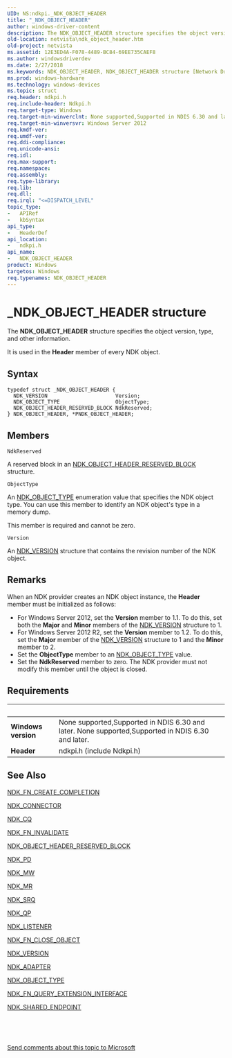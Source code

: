 ```yaml
---
UID: NS:ndkpi._NDK_OBJECT_HEADER
title: "_NDK_OBJECT_HEADER"
author: windows-driver-content
description: The NDK_OBJECT_HEADER structure specifies the object version, type, and other information. It is used in the Header member of every NDK object.
old-location: netvista\ndk_object_header.htm
old-project: netvista
ms.assetid: 12E3ED4A-F078-4489-BC84-69EE735CAEF8
ms.author: windowsdriverdev
ms.date: 2/27/2018
ms.keywords: NDK_OBJECT_HEADER, NDK_OBJECT_HEADER structure [Network Drivers Starting with Windows Vista], PNDK_OBJECT_HEADER, PNDK_OBJECT_HEADER structure pointer [Network Drivers Starting with Windows Vista], _NDK_OBJECT_HEADER, ndkpi/NDK_OBJECT_HEADER, ndkpi/PNDK_OBJECT_HEADER, netvista.ndk_object_header
ms.prod: windows-hardware
ms.technology: windows-devices
ms.topic: struct
req.header: ndkpi.h
req.include-header: Ndkpi.h
req.target-type: Windows
req.target-min-winverclnt: None supported,Supported in NDIS 6.30 and later.
req.target-min-winversvr: Windows Server 2012
req.kmdf-ver: 
req.umdf-ver: 
req.ddi-compliance: 
req.unicode-ansi: 
req.idl: 
req.max-support: 
req.namespace: 
req.assembly: 
req.type-library: 
req.lib: 
req.dll: 
req.irql: "<=DISPATCH_LEVEL"
topic_type:
-	APIRef
-	kbSyntax
api_type:
-	HeaderDef
api_location:
-	ndkpi.h
api_name:
-	NDK_OBJECT_HEADER
product: Windows
targetos: Windows
req.typenames: NDK_OBJECT_HEADER
---
```


# _NDK_OBJECT_HEADER structure
The <b>NDK_OBJECT_HEADER</b> structure specifies the object version, type, and other  information.

It is used in the <b>Header</b> member of every NDK object.

## Syntax
````
typedef struct _NDK_OBJECT_HEADER {
  NDK_VERSION                      Version;
  NDK_OBJECT_TYPE                  ObjectType;
  NDK_OBJECT_HEADER_RESERVED_BLOCK NdkReserved;
} NDK_OBJECT_HEADER, *PNDK_OBJECT_HEADER;
````

## Members


`NdkReserved`

A reserved block in an <a href="..\ndkpi\ns-ndkpi-_ndk_object_header_reserved_block.md">NDK_OBJECT_HEADER_RESERVED_BLOCK</a> structure.

`ObjectType`

An <a href="..\ndkpi\ne-ndkpi-_ndk_object_type.md">NDK_OBJECT_TYPE</a> enumeration value that specifies the NDK object type. You can use this member to identify an NDK object's type in a memory dump.

This member is required and cannot be zero.

`Version`

An <a href="https://msdn.microsoft.com/library/windows/hardware/hh439942">NDK_VERSION</a> structure that contains the revision number of the NDK object.

## Remarks
When an NDK provider creates an NDK object instance, the <b>Header</b> member must be initialized as follows:

<ul>
<li>
For Windows Server 2012, set the <b>Version</b> member to 1.1. To do this, set both the <b>Major</b> and <b>Minor</b> members of the <a href="https://msdn.microsoft.com/library/windows/hardware/hh439942">NDK_VERSION</a> structure to 1.

</li>
<li>
For Windows Server 2012 R2, set the <b>Version</b> member to 1.2. To do this, set the <b>Major</b> member of the <a href="https://msdn.microsoft.com/library/windows/hardware/hh439942">NDK_VERSION</a> structure to 1 and the <b>Minor</b> member to 2.

</li>
<li>
Set the <b>ObjectType</b>  member to an <a href="..\ndkpi\ne-ndkpi-_ndk_object_type.md">NDK_OBJECT_TYPE</a> value.

</li>
<li>
Set the  <b>NdkReserved</b> member to zero. The NDK provider must not modify this member until the object is closed.

</li>
</ul>

## Requirements
| &nbsp; | &nbsp; |
| ---- |:---- |
| **Windows version** | None supported,Supported in NDIS 6.30 and later. None supported,Supported in NDIS 6.30 and later. |
| **Header** | ndkpi.h (include Ndkpi.h) |

## See Also

<a href="..\ndkpi\nc-ndkpi-ndk_fn_create_completion.md">NDK_FN_CREATE_COMPLETION</a>



<a href="..\ndkpi\ns-ndkpi-_ndk_connector.md">NDK_CONNECTOR</a>



<a href="..\ndkpi\ns-ndkpi-_ndk_cq.md">NDK_CQ</a>



<a href="..\ndkpi\nc-ndkpi-ndk_fn_invalidate.md">NDK_FN_INVALIDATE</a>



<a href="..\ndkpi\ns-ndkpi-_ndk_object_header_reserved_block.md">NDK_OBJECT_HEADER_RESERVED_BLOCK</a>



<a href="..\ndkpi\ns-ndkpi-_ndk_pd.md">NDK_PD</a>



<a href="..\ndkpi\ns-ndkpi-_ndk_mw.md">NDK_MW</a>



<a href="..\ndkpi\ns-ndkpi-_ndk_mr.md">NDK_MR</a>



<a href="..\ndkpi\ns-ndkpi-_ndk_srq.md">NDK_SRQ</a>



<a href="..\ndkpi\ns-ndkpi-_ndk_qp.md">NDK_QP</a>



<a href="..\ndkpi\ns-ndkpi-_ndk_listener.md">NDK_LISTENER</a>



<a href="..\ndkpi\nc-ndkpi-ndk_fn_close_object.md">NDK_FN_CLOSE_OBJECT</a>



<a href="https://msdn.microsoft.com/library/windows/hardware/hh439942">NDK_VERSION</a>



<a href="..\ndkpi\ns-ndkpi-_ndk_adapter.md">NDK_ADAPTER</a>



<a href="..\ndkpi\ne-ndkpi-_ndk_object_type.md">NDK_OBJECT_TYPE</a>



<a href="..\ndkpi\nc-ndkpi-ndk_fn_query_extension_interface.md">NDK_FN_QUERY_EXTENSION_INTERFACE</a>



<a href="..\ndkpi\ns-ndkpi-_ndk_shared_endpoint.md">NDK_SHARED_ENDPOINT</a>



 

 

<a href="mailto:wsddocfb@microsoft.com?subject=Documentation%20feedback [netvista\netvista]:%20NDK_OBJECT_HEADER structure%20 RELEASE:%20(2/27/2018)&amp;body=%0A%0APRIVACY STATEMENT%0A%0AWe use your feedback to improve the documentation. We don't use your email address for any other purpose, and we'll remove your email address from our system after the issue that you're reporting is fixed. While we're working to fix this issue, we might send you an email message to ask for more info. Later, we might also send you an email message to let you know that we've addressed your feedback.%0A%0AFor more info about Microsoft's privacy policy, see http://privacy.microsoft.com/en-us/default.aspx." title="Send comments about this topic to Microsoft">Send comments about this topic to Microsoft</a>